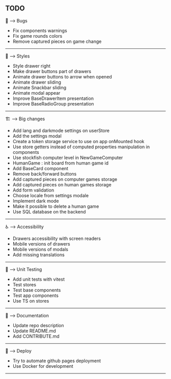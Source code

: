 ## TODO

:bug: --> Bugs
- Fix components warnings
- Fix game rounds colors
- Remove captured pieces on game change
***

:art: --> Styles
- Style drawer right
- Make drawer buttons part of drawers
- Animate drawer buttons to arrow when opened
- Animate drawer sliding
- Animate Snackbar sliding
- Animate modal appear
- Improve BaseDrawerItem presentation
- Improve BaseRadioGroup presentation
***

:building_construction: --> Big changes
- Add lang and darkmode settings on userStore
- Add the settings modal
- Create a token storage service to use on app onMounted hook
- Use store getters instead of computed properties manipulation in components
- Use stockfish computer level in NewGameComputer
- HumanGame : init board from human game id
- Add BaseCard component
- Remove back/forward buttons
- Add captured pieces on computer games storage
- Add captured pieces on human games storage
- Add form validation
- Choose locale from settings modale
- Implement dark mode
- Make it possible to delete a human game
- Use SQL database on the backend
***

:wheelchair: --> Accessibility
- Drawers accessibility with screen readers
- Mobile versions of drawers
- Mobile versions of modals
- Add missing translations
***

:test_tube: --> Unit Testing
- Add unit tests with vitest
- Test stores
- Test base components
- Test app components
- Use TS on stores
***

:memo: --> Documentation
- Update repo description
- Update README.md
- Add CONTRIBUTE.md
***

:rocket: --> Deploy
- Try to automate github pages deployment
- Use Docker for development
***